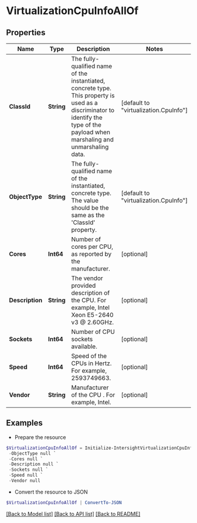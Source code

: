 # VirtualizationCpuInfoAllOf
## Properties

Name | Type | Description | Notes
------------ | ------------- | ------------- | -------------
**ClassId** | **String** | The fully-qualified name of the instantiated, concrete type. This property is used as a discriminator to identify the type of the payload when marshaling and unmarshaling data. | [default to "virtualization.CpuInfo"]
**ObjectType** | **String** | The fully-qualified name of the instantiated, concrete type. The value should be the same as the &#39;ClassId&#39; property. | [default to "virtualization.CpuInfo"]
**Cores** | **Int64** | Number of cores per CPU, as reported by the manufacturer. | [optional] 
**Description** | **String** | The vendor provided description of the CPU. For example, Intel Xeon E5-2640 v3 @ 2.60GHz. | [optional] 
**Sockets** | **Int64** | Number of CPU sockets available. | [optional] 
**Speed** | **Int64** | Speed of the CPUs in Hertz. For example, 2593749663. | [optional] 
**Vendor** | **String** | Manufacturer of the CPU . For example, Intel. | [optional] 

## Examples

- Prepare the resource
```powershell
$VirtualizationCpuInfoAllOf = Initialize-IntersightVirtualizationCpuInfoAllOf  -ClassId null `
 -ObjectType null `
 -Cores null `
 -Description null `
 -Sockets null `
 -Speed null `
 -Vendor null
```

- Convert the resource to JSON
```powershell
$VirtualizationCpuInfoAllOf | ConvertTo-JSON
```

[[Back to Model list]](../README.md#documentation-for-models) [[Back to API list]](../README.md#documentation-for-api-endpoints) [[Back to README]](../README.md)

